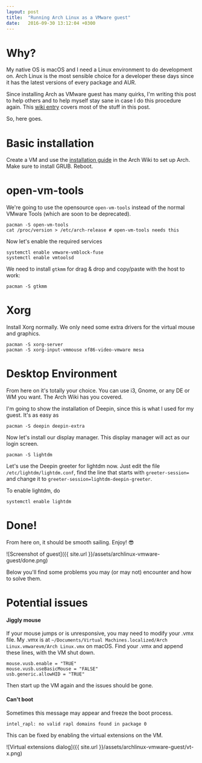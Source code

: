 ```yaml
---
layout: post
title:  "Running Arch Linux as a VMware guest"
date:   2016-09-30 13:12:04 +0300
---
```


# Why?
My native OS is macOS and I need a Linux environment to do development on. Arch Linux is the most sensible choice for a developer these days since it has the latest versions of every package and AUR.

Since installing Arch as VMware guest has many quirks, I'm writing this post to help others and to help myself stay sane in case I do this procedure again. This [wiki entry][wikiguest] covers most of the stuff in this post.

So, here goes.

# Basic installation
Create a VM and use the [installation guide][wikibeginners] in the Arch Wiki to set up Arch. Make sure to install GRUB. Reboot.

# open-vm-tools
We're going to use the opensource `open-vm-tools` instead of the normal VMware Tools (which are soon to be deprecated).

    pacman -S open-vm-tools
    cat /proc/version > /etc/arch-release # open-vm-tools needs this

Now let's enable the required services

    systemctl enable vmware-vmblock-fuse
    systemctl enable vmtoolsd

We need to install `gtkmm` for drag & drop and copy/paste with the host to work:

    pacman -S gtkmm

# Xorg
Install Xorg normally. We only need some extra drivers for the virtual mouse and graphics.

    pacman -S xorg-server
    pacman -S xorg-input-vmmouse xf86-video-vmware mesa

# Desktop Environment
From here on it's totally your choice. You can use i3, Gnome, or any DE or WM you want. The Arch Wiki has you covered.

I'm going to show the installation of Deepin, since this is what I used for my guest. It's as easy as

    pacman -S deepin deepin-extra

Now let's install our display manager. This display manager will act as our login screen.

    pacman -S lightdm

Let's use the Deepin greeter for lightdm now. Just edit the file `/etc/lightdm/lightdm.conf`, find the line that starts with `greeter-session=` and change it to `greeter-session=lightdm-deepin-greeter`.

To enable lightdm, do

    systemctl enable lightdm

# Done!
From here on, it should be smooth sailing. Enjoy! 😎

![Screenshot of guest]({{ site.url }}/assets/archlinux-vmware-guest/done.png)

Below you'll find some problems you may (or may not) encounter and how to solve them.

# Potential issues

#### Jiggly mouse
If your mouse jumps or is unresponsive, you may need to modify your .vmx file. My .vmx is at `~/Documents/Virtual Machines.localized/Arch Linux.vmwarevm/Arch Linux.vmx` on macOS. Find your .vmx and append these lines, with the VM shut down.

    mouse.vusb.enable = "TRUE"
    mouse.vusb.useBasicMouse = "FALSE"
    usb.generic.allowHID = "TRUE"

Then start up the VM again and the issues should be gone.

#### Can't boot
Sometimes this message may appear and freeze the boot process.

    intel_rapl: no valid rapl domains found in package 0

This can be fixed by enabling the virtual extensions on the VM.

![Virtual extensions dialog]({{ site.url }}/assets/archlinux-vmware-guest/vt-x.png)

[wikibeginners]: https://wiki.archlinux.org/index.php?title=Installation_guide
[wikiguest]: https://wiki.archlinux.org/index.php/VMware/Installing_Arch_as_a_guest
